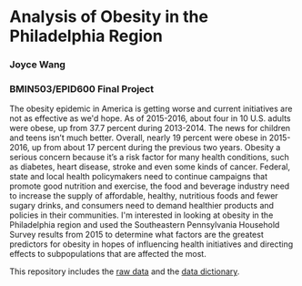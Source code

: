 # Analysis of Obesity in the Philadelphia Region
### Joyce Wang
### BMIN503/EPID600 Final Project

The obesity epidemic in America is getting worse and current initiatives are not as effective as we'd hope. As of 2015-2016, about four in 10 U.S. adults were obese, up from 37.7 percent during 2013-2014. The news for children and teens isn’t much better. Overall, nearly 19 percent were obese in 2015-2016, up from about 17 percent during the previous two years. Obesity a serious concern because it’s a risk factor for many health conditions, such as diabetes, heart disease, stroke and even some kinds of cancer. Federal, state and local health policymakers need to continue campaigns that promote good nutrition and exercise, the food and beverage industry need to increase the supply of affordable, healthy, nutritious foods and fewer sugary drinks, and consumers need to demand healthier products and policies in their communities. I'm interested in looking at obesity in the Philadelphia region and used the Southeastern Pennsylvania Household Survey results from 2015 to determine what factors are the greatest predictors for obesity in hopes of influencing health initiatives and directing effects to subpopulations that are affected the most.

This repository includes the [raw data](https://github.com/joycehelenwang/BMIN503_Final_Project/blob/master/HS15COM1b.sav) and the [data dictionary](https://github.com/joycehelenwang/BMIN503_Final_Project/blob/master/HHS15_Adult_Child_Combination_Layout_030116.xls).
